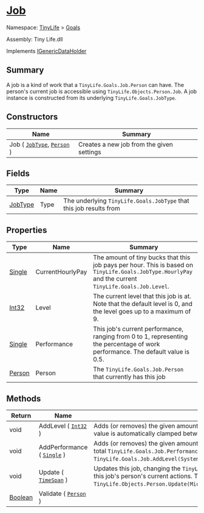 # [Job](./Job.md)

Namespace: [TinyLife]() > [Goals]()

Assembly: Tiny Life.dll

Implements [IGenericDataHolder](./Job.md)

## Summary
A job is a kind of work that a `TinyLife.Goals.Job.Person` can have.  The person's current job is accessible using `TinyLife.Objects.Person.Job`.  A job instance is constructed from its underlying `TinyLife.Goals.JobType`.

## Constructors

| Name | Summary | 
| --- | --- | 
| Job ( [`JobType`](./JobType.md), [`Person`](./../Objects/Person.md) ) | Creates a new job from the given settings | 


## Fields

| Type | Name | Summary | 
| --- | --- | --- | 
| [JobType](./JobType.md) | Type | The underlying `TinyLife.Goals.JobType` that this job results from | 


## Properties

| Type | Name | Summary | 
| --- | --- | --- | 
| [Single](https://docs.microsoft.com/en-us/dotnet/api/System.Single) | CurrentHourlyPay | The amount of tiny bucks that this job pays per hour. This is based on `TinyLife.Goals.JobType.HourlyPay` and the current `TinyLife.Goals.Job.Level`. | 
| [Int32](https://docs.microsoft.com/en-us/dotnet/api/System.Int32) | Level | The current level that this job is at.  Note that the default level is 0, and the level goes up to a maximum of 9. | 
| [Single](https://docs.microsoft.com/en-us/dotnet/api/System.Single) | Performance | This job's current performance, ranging from 0 to 1, representing the percentage of work performance.  The default value is 0.5. | 
| [Person](./../Objects/Person.md) | Person | The `TinyLife.Goals.Job.Person` that currently has this job | 


## Methods

| Return | Name | Summary | 
| --- | --- | --- | 
| void | AddLevel ( [`Int32`](https://docs.microsoft.com/en-us/dotnet/api/System.Int32) ) | Adds (or removes) the given amount of levels to this job's `TinyLife.Goals.Job.Level`.  Note that the level value is automatically clamped between 0 and 9, inclusively. | 
| void | AddPerformance ( [`Single`](https://docs.microsoft.com/en-us/dotnet/api/System.Single) ) | Adds (or removes) the given amount of performance to this job's `TinyLife.Goals.Job.Performance`.  If the total `TinyLife.Goals.Job.Performance` rolls over (below 0 or above 1), `TinyLife.Goals.Job.AddLevel(System.Int32)` is called and the performace is reset accordingly. | 
| void | Update ( [`TimeSpan`](https://docs.microsoft.com/en-us/dotnet/api/System.TimeSpan) ) | Updates this job, changing the `TinyLife.Goals.Job.Performance` and `TinyLife.Goals.Job.Level` according to this job's person's current actions.  This is called in `TinyLife.Objects.Person.Update(Microsoft.Xna.Framework.GameTime,System.TimeSpan,TinyLife.GameSpeed)`. | 
| [Boolean](https://docs.microsoft.com/en-us/dotnet/api/System.Boolean) | Validate ( [`Person`](./../Objects/Person.md) ) |  | 


